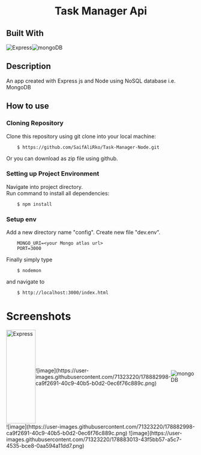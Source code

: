 
<h1 align="center"> Task Manager Api</h1>

## Built With
<div style="display: flex">
  <img alt="Express" src ="https://img.shields.io/badge/Express.js-000000?style=for-the-badge&logo=express&logoColor=white"/>
  <img src="https://img.shields.io/badge/MongoDB-4EA94B?style=for-the-badge&logo=mongodb&logoColor=white" alt="mongoDB" />
</div>

## Description
An app created with Express js and Node using NoSQL database i.e. MongoDB

## How to use
### Cloning Repository

Clone this repository using git clone into your local machine:

```
    $ https://github.com/SaifAliRko/Task-Manager-Node.git
```

Or you can download as zip file using github.
### Setting up Project Environment

Navigate into project directory.<br/>
Run command to install all dependencies:

```
    $ npm install
```
### Setup env

Add a new directory name "config". Create new file "dev.env".</br>

```
    MONGO_URI=<your Mongo atlas url>
    PORT=3000
```

Finally simply type 
```
    $ nodemon
```
and navigate to

```
    $ http://localhost:3000/index.html
```
# Screenshots
<div style="display: flex; justify-content:center; align-items:center">
  <img style="object-fit: cover;width: 100%;height: 250px;" alt="Express" src ="https://user-images.githubusercontent.com/71323220/178882998-ca9f2691-40c9-40b5-b0d2-0ec6f76c889c.png"/>
  ![image](https://user-images.githubusercontent.com/71323220/178882998-ca9f2691-40c9-40b5-b0d2-0ec6f76c889c.png)
  <img src="https://user-images.githubusercontent.com/71323220/178883013-43f5bb57-a5c7-4535-bce8-0aa594a11dd7.png" alt="mongoDB" />
</div>
<div style="display:flex ; justify-content:center; align-items:center">
  ![image](https://user-images.githubusercontent.com/71323220/178882998-ca9f2691-40c9-40b5-b0d2-0ec6f76c889c.png)
  ![image](https://user-images.githubusercontent.com/71323220/178883013-43f5bb57-a5c7-4535-bce8-0aa594a11dd7.png)
</div>
